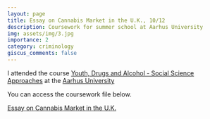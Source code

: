 ```yaml
---
layout: page
title: Essay on Cannabis Market in the U.K., 10/12
description: Coursework for summer school at Aarhus University
img: assets/img/3.jpg
importance: 2
category: criminology
giscus_comments: false
---
```


I attended the course [Youth, Drugs and Alcohol - Social Science Approaches](https://international.au.dk/education/admissions/summeruniversity/course/youthdrugsandalcohol) at the [Aarhus University](https://international.au.dk/)

You can access the coursework file below.

[Essay on Cannabis Market in the U.K.](https://Zhengtinghetim.github.io/assets/pdf/AU_Coursework.pdf)
